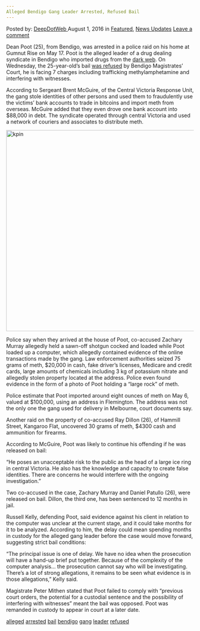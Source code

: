 ```yaml
---
Alleged Bendigo Gang Leader Arrested, Refused Bail
---
```

<article class="post-listing post-14970 post type-post status-publish format-standard has-post-thumbnail hentry  tag-alleged tag-bail tag-bendigo tag-gang tag-leader tag-refused">
    <div class="post-inner">
        <span>Posted by: <a href="https://www.deepdotweb.com/author/admin/" title="">DeepDotWeb </a></span>
    <span>August 1, 2016</span>
    <span>in <a href="https://www.deepdotweb.com/category/deepdot-news/" rel="category tag">Featured</a>, <a href="https://www.deepdotweb.com/category/news-updates/" rel="category tag">News Updates</a></span>
    <span><a href="https://www.deepdotweb.com/2016/08/01/alleged-bendigo-gang-leader-arrested-refused-bail/#respond">Leave a comment</a></span>
    </p>
    <div class="clear"></div>
    <div class="entry">
    <p>Dean Poot (25), from Bendigo, was arrested in a police raid on his home at Gumnut Rise on May 17. Poot is the alleged leader of a drug dealing syndicate in Bendigo who imported drugs from the <a href="https://www.deepdotweb.com/2013/10/28/updated-llist-of-hidden-marketplaces-tor-i2p/">dark web</a>. On Wednesday, the 25-year-old’s bail <a href="http://www.bendigoadvertiser.com.au/story/4057769/alleged-bendigo-drug-kingpin-refused-bail/">was refused</a> by Bendigo Magistrates’ Court, he is facing 7 charges including trafficking methylamphetamine and interfering with witnesses.</p>
    <p>According to Sergeant Brent McGuire, of the Central Victoria Response Unit, the gang stole identities of other persons and used them to fraudulently use the victims’ bank accounts to trade in bitcoins and import meth from overseas. McGuire added that they even drove one bank account into $88,000 in debt. The syndicate operated through central Victoria and used a network of couriers and associates to distribute meth.</p>
    <p><a href="/imgs/2016/07/kpin.png"><img class="aligncenter size-full wp-image-14974" src="/imgs/2016/07/kpin.png" alt="kpin" width="732" height="539" srcset="/imgs/2016/07/kpin.png 732w, /imgs/2016/07/kpin-300x221.png 300w" sizes="(max-width: 732px) 100vw, 732px" /></a></p>
    <p>Police say when they arrived at the house of Poot, co-accused Zachary Murray allegedly held a sawn-off shotgun cocked and loaded while Poot loaded up a computer, which allegedly contained evidence of the online transactions made by the gang. Law enforcement authorities seized 75 grams of meth, $20,000 in cash, fake driver’s licenses, Medicare and credit cards, large amounts of chemicals including 3 kg of potassium nitrate and allegedly stolen property located at the address. Police even found evidence in the form of a photo of Poot holding a “large rock” of meth.</p>
    <p>Police estimate that Poot imported around eight ounces of meth on May 6, valued at $100,000, using an address in Flemington. The address was not the only one the gang used for delivery in Melbourne, court documents say.</p>
    <p>Another raid on the property of co-accused Ray Dillon (26), of Hammill Street, Kangaroo Flat, uncovered 30 grams of meth, $4300 cash and ammunition for firearms.</p>
    <p>According to McGuire, Poot was likely to continue his offending if he was released on bail:</p>
    <p>“He poses an unacceptable risk to the public as the head of a large ice ring in central Victoria. He also has the knowledge and capacity to create false identities. There are concerns he would interfere with the ongoing investigation.”</p>
    <p>Two co-accused in the case, Zachary Murray and Daniel Patullo (26), were released on bail. Dillon, the third one, has been sentenced to 12 months in jail.</p>
    <p>Russell Kelly, defending Poot, said evidence against his client in relation to the computer was unclear at the current stage, and it could take months for it to be analyzed. According to him, the delay could mean spending months in custody for the alleged gang leader before the case would move forward, suggesting strict bail conditions:</p>
    <p>“The principal issue is one of delay. We have no idea when the prosecution will have a hand-up brief put together. Because of the complexity of the computer analysis… the prosecution cannot say who will be investigating. There’s a lot of strong allegations, it remains to be seen what evidence is in those allegations,” Kelly said.</p>
    <p>Magistrate Peter Mithen stated that Poot failed to comply with “previous court orders, the potential for a custodial sentence and the possibility of interfering with witnesses” meant the bail was opposed. Poot was remanded in custody to appear in court at a later date.</p>
    </div>
    <a href="https://www.deepdotweb.com/tag/alleged/" rel="tag">alleged</a> <a href="https://www.deepdotweb.com/tag/arrested/" rel="tag">arrested</a> <a href="https://www.deepdotweb.com/tag/bail/" rel="tag">bail</a> <a href="https://www.deepdotweb.com/tag/bendigo/" rel="tag">bendigo</a> <a href="https://www.deepdotweb.com/tag/gang/" rel="tag">gang</a> <a href="https://www.deepdotweb.com/tag/leader/" rel="tag">leader</a> <a href="https://www.deepdotweb.com/tag/refused/" rel="tag">refused</a></span> <span style="display:none" class="updated">2016-08-01</span>
    <div style="display:none" class="vcard author" itemprop="author" itemscope itemtype="http://schema.org/Person"><strong class="fn" itemprop="name">
    </div>
</article>

